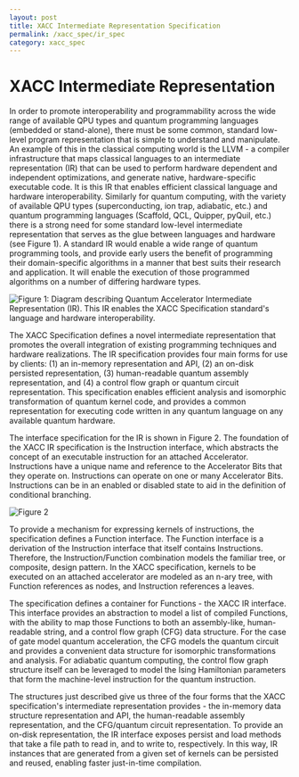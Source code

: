 ```yaml
---
layout: post
title: XACC Intermediate Representation Specification
permalink: /xacc_spec/ir_spec
category: xacc_spec
---
```


# XACC Intermediate Representation

In order to promote interoperability and programmability across the 
wide range of available QPU types and quantum programming languages 
(embedded or stand-alone), there must be some common, standard 
low-level program representation that is simple to understand 
and manipulate. An example of this in the classical computing 
world is the LLVM - a compiler infrastructure that maps classical 
languages to an intermediate representation (IR) that can be used 
to perform hardware dependent and independent optimizations, and 
generate native, hardware-specific executable code. It is this IR 
that enables efficient classical language and hardware interoperability. 
Similarly for quantum computing, with the variety of available QPU 
types (superconducting, ion trap, adiabatic, etc.) and quantum 
programming languages (Scaffold, QCL, Quipper, pyQuil, etc.) there 
is a strong need for some standard low-level intermediate representation 
that serves as the glue between languages and hardware (see Figure 1). A 
standard IR would enable a wide range of quantum programming tools, and 
provide early users the benefit of programming their domain-specific 
algorithms in a manner that best suits their research and application. 
It will enable the execution of those programmed algorithms on a number 
of differing hardware types. 

![Figure 1: Diagram describing Quantum Accelerator Intermediate Representation (IR). This IR enables the XACC Specification standard's language and hardware interoperability.](https://github.com/ORNL-QCI/xacc/blob/master/docs/assets/acc_ir.png)

The XACC Specification defines a novel intermediate representation 
that promotes the overall integration of existing programming 
techniques and hardware realizations. The IR specification provides 
four main forms for use by clients: (1) an in-memory representation 
and API, (2) an on-disk persisted representation, (3) human-readable 
quantum assembly representation, and (4) a control flow graph or 
quantum circuit representation. This specification enables efficient 
analysis and isomorphic transformation of quantum kernel code, 
and provides a common representation for executing code written 
in any quantum language on any available quantum hardware.

The interface specification for the IR is shown in Figure 2. The 
foundation of the XACC IR specification is the Instruction interface, 
which abstracts the concept of an executable instruction for an 
attached Accelerator. Instructions have a unique name and reference 
to the Accelerator Bits that they operate on. Instructions can 
operate on one or many Accelerator Bits. Instructions can be in 
an enabled or disabled state to aid in the definition of conditional branching. 

![Figure 2](https://github.com/ORNL-QCI/xacc/blob/master/docs/assets/acc_ir_spec.png)

To provide a mechanism for expressing kernels of instructions, the 
specification defines a Function interface. The Function interface 
is a derivation of the Instruction interface that itself contains 
Instructions. Therefore, the Instruction/Function combination models 
the familiar tree, or composite, design pattern. In the XACC 
specification, kernels to be executed on an attached accelerator 
are modeled as an n-ary tree, with Function references as nodes, 
and Instruction references a leaves. 

The specification defines a container for Functions - the XACC IR 
interface. This interface provides an abstraction to model a list 
of compiled Functions, with the ability to map those Functions to 
both an assembly-like, human-readable string, and a control flow 
graph (CFG) data structure. For the case of gate model quantum 
acceleration, the CFG models the quantum circuit and provides a 
convenient data structure for isomorphic transformations and analysis. 
For adiabatic quantum computing, the control flow graph structure 
itself can be leveraged to model the Ising Hamiltonian parameters 
that form the machine-level instruction for the quantum instruction.

The structures just described give us three of the four forms that 
the XACC specification's intermediate representation provides - the 
in-memory data structure representation and API, the human-readable 
assembly representation, and the CFG/quantum circuit representation. 
To provide an on-disk representation, the IR interface exposes persist 
and load methods that take a file path to read in, and to write to, 
respectively. In this way, IR instances that are generated from a 
given set of kernels can be persisted and reused, enabling faster 
just-in-time compilation. 
